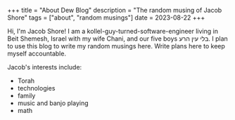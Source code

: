 +++
title = "About Dew Blog"
description = "The random musing of Jacob Shore"
tags = ["about", "random musings"]
date = 2023-08-22
+++

Hi, I'm Jacob Shore! I am a kollel-guy-turned-software-engineer living in Beit Shemesh, Israel with my wife Chani, and our five boys בלי עין הרע. I plan to use this blog to write my random musings here. Write plans here to keep myself accountable.

Jacob's interests include:

- Torah
- technologies
- family
- music and banjo playing
- math

